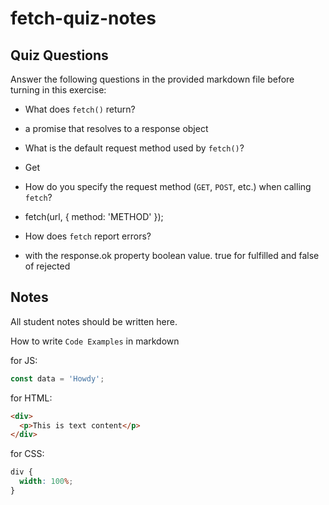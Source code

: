 # fetch-quiz-notes

## Quiz Questions

Answer the following questions in the provided markdown file before turning in this exercise:

- What does `fetch()` return?

- a promise that resolves to a response object

- What is the default request method used by `fetch()`?

- Get

- How do you specify the request method (`GET`, `POST`, etc.) when calling `fetch`?

- fetch(url, { method: 'METHOD' });

- How does `fetch` report errors?

- with the response.ok property boolean value. true for fulfilled and false of rejected

## Notes

All student notes should be written here.

How to write `Code Examples` in markdown

for JS:

```javascript
const data = 'Howdy';
```

for HTML:

```html
<div>
  <p>This is text content</p>
</div>
```

for CSS:

```css
div {
  width: 100%;
}
```
